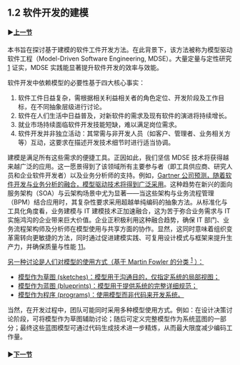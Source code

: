 ## 1.2 软件开发的建模

#### ▶[上一节](1.md)

本书旨在探讨基于建模的软件工件开发方法。在此背景下，该方法被称为模型驱动软件工程（Model-Driven Software Engineering, MDSE）。大量定量与定性研究 [1](../bibliography.md#1) 证实，MDSE 实践能显著提升软件开发的效率与效能。

软件开发中依赖模型的必要性基于四大核心事实：
1. 软件工件日益复杂，需根据相关利益相关者的角色定位、开发阶段及工作目标，在不同抽象层级进行讨论。
2. 软件在人们生活中日益普及，对新软件的需求及现有软件的演进将持续增长。
3. 就业市场持续面临软件开发技能短缺，难以满足岗位需求。
4. 软件开发并非独立活动：其常需与非开发人员（如客户、管理者、业务相关方等）互动，这要求在描述开发技术细节时进行适当协调。

建模是满足所有这些需求的便捷工具。正因如此，我们坚信 MDSE 技术将获得越来越广泛的应用。这一愿景得到了该领域所有主要参与者（即工具供应商、研究人员和企业软件开发者）以及业务分析师的支持。例如，<ins>Gartner 公司预测，随着软件开发与业务分析的融合，模型驱动技术将得到广泛采用</ins>。这种趋势在新兴的面向服务架构（SOA）与云架构场景中尤为显著——当这些架构与业务流程管理（BPM）结合应用时，其复杂性要求采用超越单纯编码的抽象方法。从标准化与工具化角度看，业务建模与 IT 建模技术正加速融合，这为苦于弥合业务需求与 IT 实施鸿沟的企业带来巨大价值。企业正积极利用这种融合趋势，确保 IT 部门、业务流程架构师及分析师在模型使用与共享方面的协作。显然，这同时意味着组织变革需转向更敏捷的方法，同时通过促进建模实践、可复用设计模式与框架来提升生产力，并确保质量与性能 [11](../bibliography.md#11)。

<ins>另一种讨论是人们对模型的使用方式（基于 Martin Fowler 的分类 <sup>[1](0.md#1)</sup> ）：</ins>

- <ins>模型作为草图 (sketches)：模型用于沟通目的，仅指定系统的局部视图；</ins>
- <ins>模型作为蓝图 (blueprints)：模型用于提供系统的完整详细规范；</ins>
- <ins>模型作为程序 (programs)：使用模型而非代码来开发系统。</ins>

当然，在开发过程中，团队可能同时采用多种模型使用方式。例如：在设计决策讨论阶段，可将模型作为草图辅助讨论；随后可定义完整模型作为系统蓝图的一部分；最终这些蓝图模型可通过代码生成技术进一步精炼，从而最大限度减少编码工作量。

#### ▶[下一节](3.md)
